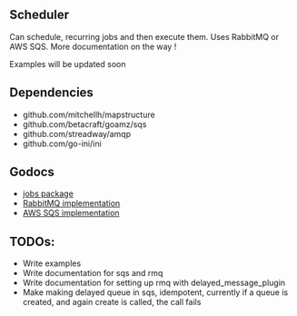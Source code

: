 ## Scheduler

Can schedule, recurring jobs and then execute them. Uses RabbitMQ or AWS SQS. More documentation on the way !

Examples will be updated soon

## Dependencies
* github.com/mitchellh/mapstructure
* github.com/betacraft/goamz/sqs
* github.com/streadway/amqp
* github.com/go-ini/ini

## Godocs
* [jobs package](https://godoc.org/github.com/betacraft/scheduler/jobs)
* [RabbitMQ implementation](https://godoc.org/github.com/betacraft/scheduler/queue/rmq)
* [AWS SQS implementation](https://godoc.org/github.com/betacraft/scheduler/queue/sqs)

## TODOs:
* Write examples
* Write documentation for sqs and rmq
* Write documentation for setting up rmq with delayed_message_plugin
* Make making delayed queue in sqs, idempotent, currently if a queue is created, and again create is called, the call fails
